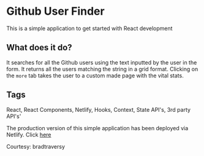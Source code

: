 # Github User Finder

This is a simple application to get started with React development

## What does it do?

It searches for all the Github users using the text inputted by the user in the form. It returns all the users matching the string in a grid format. Clicking on the `more` tab takes the user to a custom made page with the vital stats.

## Tags

React, React Components, Netlify, Hooks, Context, State API's, 3rd party API's'

The production version of this simple application has been deployed via Netlify. Click [here](https://competent-elion-d709ce.netlify.com/)

Courtesy: bradtraversy
